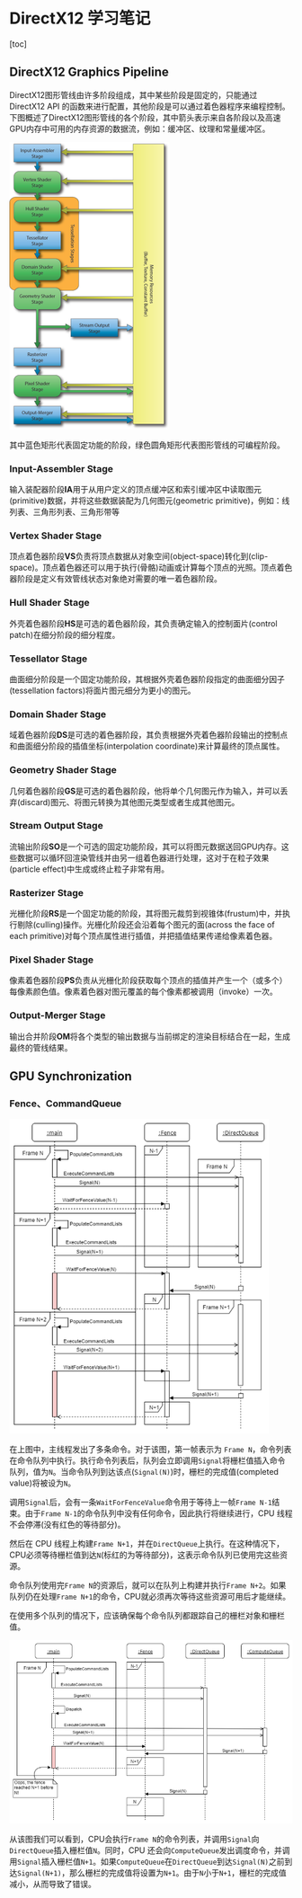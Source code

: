 # DirectX12 学习笔记

[toc]

## DirectX12 Graphics Pipeline

DirectX12图形管线由许多阶段组成，其中某些阶段是固定的，只能通过DirectX12 API 的函数来进行配置，其他阶段是可以通过着色器程序来编程控制。下图概述了DirectX12图形管线的各个阶段，其中箭头表示来自各阶段以及高速GPU内存中可用的内存资源的数据流，例如：缓冲区、纹理和常量缓冲区。

<img src="Assets\DirectX-11-Rendering-Pipeline.png" alt="DirectX 12 Graphics Pipeline" style="zoom: 50%;" />

其中蓝色矩形代表固定功能的阶段，绿色圆角矩形代表图形管线的可编程阶段。

### Input-Assembler Stage

输入装配器阶段**IA**用于从用户定义的顶点缓冲区和索引缓冲区中读取图元(primitive)数据，并将这些数据装配为几何图元(geometric primitive)，例如：线列表、三角形列表、三角形带等

### Vertex Shader Stage

顶点着色器阶段**VS**负责将顶点数据从对象空间(object-space)转化到(clip-space)。顶点着色器还可以用于执行(骨骼)动画或计算每个顶点的光照。顶点着色器阶段是定义有效管线状态对象绝对需要的唯一着色器阶段。

### Hull Shader Stage

外壳着色器阶段**HS**是可选的着色器阶段，其负责确定输入的控制面片(control patch)在细分阶段的细分程度。

### Tessellator Stage

曲面细分阶段是一个固定功能阶段，其根据外壳着色器阶段指定的曲面细分因子(tessellation factors)将面片图元细分为更小的图元。

### Domain Shader Stage

域着色器阶段**DS**是可选的着色器阶段，其负责根据外壳着色器阶段输出的控制点和曲面细分阶段的插值坐标(interpolation coordinate)来计算最终的顶点属性。

### Geometry Shader Stage

几何着色器阶段**GS**是可选的着色器阶段，他将单个几何图元作为输入，并可以丢弃(discard)图元、将图元转换为其他图元类型或者生成其他图元。

### Stream Output Stage

流输出阶段**SO**是一个可选的固定功能阶段，其可以将图元数据送回GPU内存。这些数据可以循环回渲染管线并由另一组着色器进行处理，这对于在粒子效果(particle effect)中生成或终止粒子非常有用。

### Rasterizer Stage

光栅化阶段**RS**是一个固定功能的阶段，其将图元裁剪到视锥体(frustum)中，并执行剔除(culling)操作。光栅化阶段还会沿着每个图元的面(across the face of each primitive)对每个顶点属性进行插值，并把插值结果传递给像素着色器。

### Pixel Shader Stage

像素着色器阶段**PS**负责从光栅化阶段获取每个顶点的插值并产生一个（或多个）每像素颜色值。像素着色器对图元覆盖的每个像素都被调用（invoke）一次。

### Output-Merger Stage

输出合并阶段**OM**将各个类型的输出数据与当前绑定的渲染目标结合在一起，生成最终的管线结果。

## GPU Synchronization

### Fence、CommandQueue

<img src="Assets\GPU-Synchronization.png" alt="GPU synchronization" style="zoom: 80%;" />

在上图中，主线程发出了多条命令。对于该图，第一帧表示为 `Frame N`，命令列表在命令队列中执行。执行命令列表后，队列会立即调用`Signal`将栅栏值插入命令队列，值为`N`。当命令队列到达该点(`Signal(N)`)时，栅栏的完成值(completed value)将被设为`N`。

调用`Signal`后，会有一条`WaitForFenceValue`命令用于等待上一帧`Frame N-1`结束。由于`Frame N-1`的命令队列中没有任何命令，因此执行将继续进行，CPU 线程不会停滞(没有红色的等待部分)。

然后在 CPU 线程上构建`Frame N+1`，并在`DirectQueue`上执行。在这种情况下，CPU必须等待栅栏值到达`N`(标红的为等待部分)，这表示命令队列已使用完这些资源。

命令队列使用完`Frame N`的资源后，就可以在队列上构建并执行`Frame N+2`。如果队列仍在处理`Frame N+1`的命令，CPU就必须再次等待这些资源可用后才能继续。

在使用多个队列的情况下，应该确保每个命令队列都跟踪自己的栅栏对象和栅栏值。

<img src="Assets\GPU-Synchronization-2.png" alt="GPU Synchronization-2" style="zoom:80%;" />

从该图我们可以看到，CPU会执行`Frame N`的命令列表，并调用`Signal`向`DirectQueue`插入栅栏值`N`。同时，CPU 还会向`ComputeQueue`发出调度命令，并调用`Signal`插入栅栏值`N+1`。如果`ComputeQueue`在`DirectQueue`到达`Signal(N)`之前到达`Signal(N+1)`，那么栅栏的完成值将设置为`N+1`。由于`N`小于`N+1`，栅栏的完成值减小，从而导致了错误。

